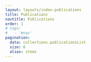 ```yaml
---
layout: layouts/index-publications
title: Publications
navtitle: Publications
order: 1
# tags:
#   - '#nav'
pagination:
  data: collections.publicationsList
  size: 6
  alias: items
---
```

